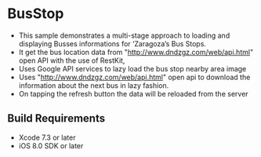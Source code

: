 # BusStop

* This sample demonstrates a multi-stage approach to loading and displaying Busses informations for ‘Zaragoza’s Bus Stops. 
* It get the bus location data from "http://www.dndzgz.com/web/api.html" open API with the use of RestKit,
* Uses Google API services to lazy load the bus stop nearby area image
* Uses "http://www.dndzgz.com/web/api.html" open api to download the information about the next bus in lazy fashion.
* On tapping the refresh button the data will be reloaded from the server

## Build Requirements
+ Xcode 7.3 or later
+ iOS 8.0 SDK or later

